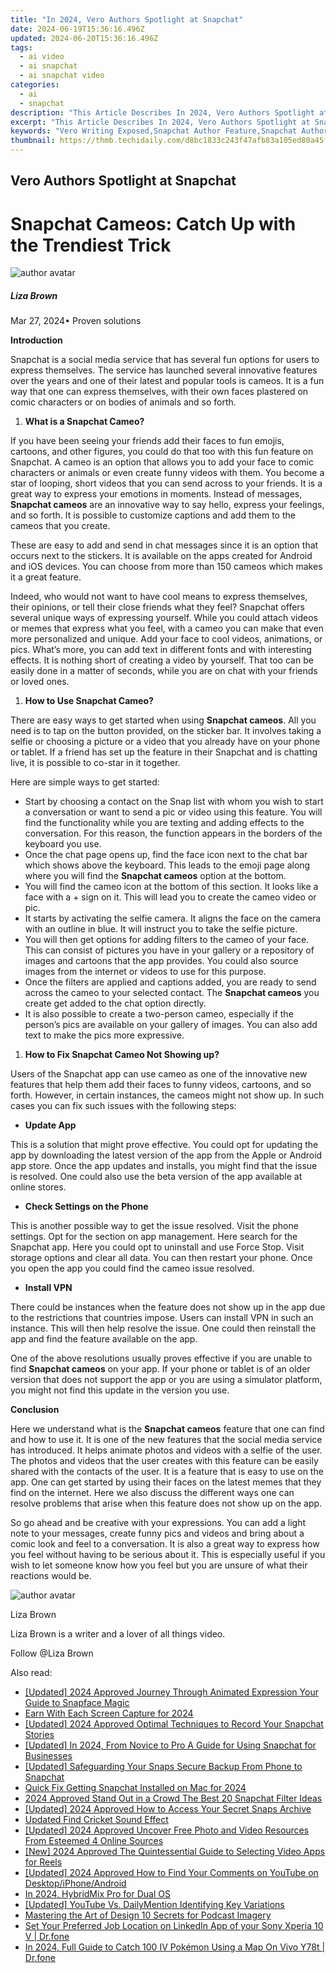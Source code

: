 ```yaml
---
title: "In 2024, Vero Authors Spotlight at Snapchat"
date: 2024-06-19T15:36:16.496Z
updated: 2024-06-20T15:36:16.496Z
tags:
  - ai video
  - ai snapchat
  - ai snapchat video
categories:
  - ai
  - snapchat
description: "This Article Describes In 2024, Vero Authors Spotlight at Snapchat"
excerpt: "This Article Describes In 2024, Vero Authors Spotlight at Snapchat"
keywords: "Vero Writing Exposed,Snapchat Author Feature,Snapchat Authors Highlight,Vero's Snap Spotlight,Vero on Snapchat,Author Showcase Snap,Snapchat Vero Focus"
thumbnail: https://thmb.techidaily.com/d8bc1833c243f47afb83a105ed80a45f4c9ab816dfbd913fea0d2186dd349bdd.jpg
---
```


## Vero Authors Spotlight at Snapchat

# Snapchat Cameos: Catch Up with the Trendiest Trick

![author avatar](https://lh5.googleusercontent.com/-AIMmjowaFs4/AAAAAAAAAAI/AAAAAAAAABc/Y5UmwDaI7HU/s250-c-k/photo.jpg)

##### Liza Brown

 Mar 27, 2024• Proven solutions

**Introduction**

Snapchat is a social media service that has several fun options for users to express themselves. The service has launched several innovative features over the years and one of their latest and popular tools is cameos. It is a fun way that one can express themselves, with their own faces plastered on comic characters or on bodies of animals and so forth.

1. **What is a Snapchat Cameo?**

If you have been seeing your friends add their faces to fun emojis, cartoons, and other figures, you could do that too with this fun feature on Snapchat. A cameo is an option that allows you to add your face to comic characters or animals or even create funny videos with them. You become a star of looping, short videos that you can send across to your friends. It is a great way to express your emotions in moments. Instead of messages, **Snapchat cameos** are an innovative way to say hello, express your feelings, and so forth. It is possible to customize captions and add them to the cameos that you create.

These are easy to add and send in chat messages since it is an option that occurs next to the stickers. It is available on the apps created for Android and iOS devices. You can choose from more than 150 cameos which makes it a great feature.

Indeed, who would not want to have cool means to express themselves, their opinions, or tell their close friends what they feel? Snapchat offers several unique ways of expressing yourself. While you could attach videos or memes that express what you feel, with a cameo you can make that even more personalized and unique. Add your face to cool videos, animations, or pics. What’s more, you can add text in different fonts and with interesting effects. It is nothing short of creating a video by yourself. That too can be easily done in a matter of seconds, while you are on chat with your friends or loved ones.

1. **How to Use Snapchat Cameo?**

There are easy ways to get started when using **Snapchat cameos**. All you need is to tap on the button provided, on the sticker bar. It involves taking a selfie or choosing a picture or a video that you already have on your phone or tablet. If a friend has set up the feature in their Snapchat and is chatting live, it is possible to co-star in it together.

Here are simple ways to get started:

* Start by choosing a contact on the Snap list with whom you wish to start a conversation or want to send a pic or video using this feature. You will find the functionality while you are texting and adding effects to the conversation. For this reason, the function appears in the borders of the keyboard you use.
* Once the chat page opens up, find the face icon next to the chat bar which shows above the keyboard. This leads to the emoji page along where you will find the **Snapchat cameos** option at the bottom.
* You will find the cameo icon at the bottom of this section. It looks like a face with a + sign on it. This will lead you to create the cameo video or pic.
* It starts by activating the selfie camera. It aligns the face on the camera with an outline in blue. It will instruct you to take the selfie picture.
* You will then get options for adding filters to the cameo of your face. This can consist of pictures you have in your gallery or a repository of images and cartoons that the app provides. You could also source images from the internet or videos to use for this purpose.
* Once the filters are applied and captions added, you are ready to send across the cameo to your selected contact. The **Snapchat cameos** you create get added to the chat option directly.
* It is also possible to create a two-person cameo, especially if the person’s pics are available on your gallery of images. You can also add text to make the pics more expressive.

1. **How to Fix Snapchat Cameo Not Showing up?**

Users of the Snapchat app can use cameo as one of the innovative new features that help them add their faces to funny videos, cartoons, and so forth. However, in certain instances, the cameos might not show up. In such cases you can fix such issues with the following steps:

* **Update App**

This is a solution that might prove effective. You could opt for updating the app by downloading the latest version of the app from the Apple or Android app store. Once the app updates and installs, you might find that the issue is resolved. One could also use the beta version of the app available at online stores.

* **Check Settings on the Phone**

This is another possible way to get the issue resolved. Visit the phone settings. Opt for the section on app management. Here search for the Snapchat app. Here you could opt to uninstall and use Force Stop. Visit storage options and clear all data. You can then restart your phone. Once you open the app you could find the cameo issue resolved.

* **Install VPN**

There could be instances when the feature does not show up in the app due to the restrictions that countries impose. Users can install VPN in such an instance. This will then help resolve the issue. One could then reinstall the app and find the feature available on the app.

One of the above resolutions usually proves effective if you are unable to find **Snapchat cameos** on your app. If your phone or tablet is of an older version that does not support the app or you are using a simulator platform, you might not find this update in the version you use.

**Conclusion**

Here we understand what is the **Snapchat cameos** feature that one can find and how to use it. It is one of the new features that the social media service has introduced. It helps animate photos and videos with a selfie of the user. The photos and videos that the user creates with this feature can be easily shared with the contacts of the user. It is a feature that is easy to use on the app. One can get started by using their faces on the latest memes that they find on the internet. Here we also discuss the different ways one can resolve problems that arise when this feature does not show up on the app.

So go ahead and be creative with your expressions. You can add a light note to your messages, create funny pics and videos and bring about a comic look and feel to a conversation. It is also a great way to express how you feel without having to be serious about it. This is especially useful if you wish to let someone know how you feel but you are unsure of what their reactions would be.

![author avatar](https://lh5.googleusercontent.com/-AIMmjowaFs4/AAAAAAAAAAI/AAAAAAAAABc/Y5UmwDaI7HU/s250-c-k/photo.jpg)

Liza Brown

Liza Brown is a writer and a lover of all things video.

Follow @Liza Brown

<span class="atpl-alsoreadstyle">Also read:</span>
<div><ul>
<li><a href="https://snapchat-videos.techidaily.com/updated-2024-approved-journey-through-animated-expression-your-guide-to-snapface-magic/"><u>[Updated] 2024 Approved  Journey Through Animated Expression  Your Guide to Snapface Magic</u></a></li>
<li><a href="https://snapchat-videos.techidaily.com/earn-with-each-screen-capture-for-2024/"><u>Earn With Each Screen Capture for 2024</u></a></li>
<li><a href="https://snapchat-videos.techidaily.com/updated-2024-approved-optimal-techniques-to-record-your-snapchat-stories/"><u>[Updated] 2024 Approved  Optimal Techniques to Record Your Snapchat Stories</u></a></li>
<li><a href="https://snapchat-videos.techidaily.com/updated-in-2024-from-novice-to-pro-a-guide-for-using-snapchat-for-businesses/"><u>[Updated] In 2024, From Novice to Pro  A Guide for Using Snapchat for Businesses</u></a></li>
<li><a href="https://snapchat-videos.techidaily.com/updated-safeguarding-your-snaps-secure-backup-from-phone-to-snapchat/"><u>[Updated] Safeguarding Your Snaps  Secure Backup From Phone to Snapchat</u></a></li>
<li><a href="https://snapchat-videos.techidaily.com/quick-fix-getting-snapchat-installed-on-mac-for-2024/"><u>Quick Fix  Getting Snapchat Installed on Mac for 2024</u></a></li>
<li><a href="https://snapchat-videos.techidaily.com/2024-approved-stand-out-in-a-crowd-the-best-20-snapchat-filter-ideas/"><u>2024 Approved  Stand Out in a Crowd  The Best 20 Snapchat Filter Ideas</u></a></li>
<li><a href="https://snapchat-videos.techidaily.com/updated-2024-approved-how-to-access-your-secret-snaps-archive/"><u>[Updated] 2024 Approved  How to Access Your Secret Snaps Archive</u></a></li>
<li><a href="https://audio-editing.techidaily.com/updated-find-cricket-sound-effect/"><u>Updated Find Cricket Sound Effect</u></a></li>
<li><a href="https://youtube-data.techidaily.com/ed-2024-approved-uncover-free-photo-and-video-resources-from-esteemed-4-online-sources/"><u>[Updated] 2024 Approved  Uncover Free Photo and Video Resources From Esteemed 4 Online Sources</u></a></li>
<li><a href="https://instagram-clips.techidaily.com/new-2024-approved-the-quintessential-guide-to-selecting-video-apps-for-reels/"><u>[New] 2024 Approved  The Quintessential Guide to Selecting Video Apps for Reels</u></a></li>
<li><a href="https://eaxpv-info.techidaily.com/updated-2024-approved-how-to-find-your-comments-on-youtube-on-desktopiphoneandroid/"><u>[Updated] 2024 Approved  How to Find Your Comments on YouTube on Desktop/iPhone/Android</u></a></li>
<li><a href="https://some-techniques.techidaily.com/in-2024-hybridmix-pro-for-dual-os/"><u>In 2024, HybridMix Pro for Dual OS</u></a></li>
<li><a href="https://facebook-video-share.techidaily.com/updated-youtube-vs-dailymention-identifying-key-variations/"><u>[Updated] YouTube Vs. DailyMention  Identifying Key Variations</u></a></li>
<li><a href="https://extra-lessons.techidaily.com/mastering-the-art-of-design-10-secrets-for-podcast-imagery/"><u>Mastering the Art of Design  10 Secrets for Podcast Imagery</u></a></li>
<li><a href="https://location-social.techidaily.com/set-your-preferred-job-location-on-linkedin-app-of-your-sony-xperia-10-v-drfone-by-drfone-virtual-android/"><u>Set Your Preferred Job Location on LinkedIn App of your Sony Xperia 10 V | Dr.fone</u></a></li>
<li><a href="https://change-location.techidaily.com/in-2024-full-guide-to-catch-100-iv-pokemon-using-a-map-on-vivo-y78t-drfone-by-drfone-virtual-android/"><u>In 2024, Full Guide to Catch 100 IV Pokémon Using a Map On Vivo Y78t | Dr.fone</u></a></li>
</ul></div>

<ins class="adsbygoogle"
      style="display:block"
      data-ad-client="ca-pub-7571918770474297"
      data-ad-slot="8358498916"
      data-ad-format="auto"
      data-full-width-responsive="true"></ins>